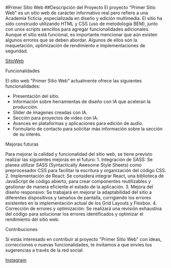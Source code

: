 #Primer Sitio Web
##Descripción del Proyecto
El proyecto "Primer Sitio Web" es un sitio web de carácter informativo real pero refiere a una Academia ficticia ,especializada en diseño y edición multimedia. 
El sitio ha sido construido utilizando HTML y CSS (uso de metodología BEM), junto con unos scripts sencillos para agregar funcionalidades adicionales.
Aunque el sitio está funcional, es importante mencionar que aún existen algunos errores que se deben abordar. Algunos de ellos son la maquetación, optimización de rendimiento e implementaciones de seguridad.

[SitioWeb](https://www.ldnagore.com.ar/is28usuario4/ "SitioWeb")

Funcionalidades

El sitio web "Primer Sitio Web" actualmente ofrece las siguientes funcionalidades:
<ul>
      <li>Presentación del sitio.</li>
      <li>Información sobre herramientas de diseño con IA que aceleran la producción.</li>
      <li>Slider de imagenes creadas con IA.</li>
      <li>Sección para proyectos de video con IA.</li>
      <li>Avances en plataformas y aplicaciones para edición de audio.</li>
      <li>Formulario de contacto para solicitar más información sobre la sección de su interés.</li>
</ul>

Mejoras futuras

Para mejorar la calidad y funcionalidad del sitio web, se tiene previsto realizar las siguientes mejoras en el futuro:
    1. Integración de SASS: Se planea utilizar SASS (Syntactically Awesome Style Sheets) como preprocesador CSS para facilitar la escritura y organización del código CSS.
    2. Implementación de React: Se considera integrar React, una biblioteca de JavaScript de código abierto, para crear componentes reutilizables y gestionar de manera eficiente el estado de la aplicación.
    3. Mejora del diseño responsivo: Se trabajará en mejorar la adaptabilidad del sitio a diferentes dispositivos y tamaños de pantalla, corrigiendo los errores existentes en la implementación actual de los Grid Layouts y Flexbox.
    4. Corrección de errores y optimización: Se realizará una revisión exhaustiva del código para solucionar los errores identificados y optimizar el rendimiento del sitio web.

Contribuciones
<p>Si estás interesado en contribuir al proyecto "Primer Sitio Web" con ideas, correcciones o nuevas funcionalidades, te invitamos a que envíes tus sugerencias a través de la red social: </p>

[Instagram](https://www.instagram.com/crystina_gonzalez/# "Instagram")
